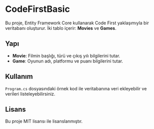 # CodeFirstBasic
Bu proje, Entity Framework Core kullanarak Code First yaklaşımıyla bir veritabanı oluşturur. İki tablo içerir: **Movies** ve **Games**.

## Yapı

- **Movie**: Filmin başlığı, türü ve çıkış yılı bilgilerini tutar.
- **Game**: Oyunun adı, platformu ve puanı bilgilerini tutar.


## Kullanım

`Program.cs` dosyasındaki örnek kod ile veritabanına veri ekleyebilir ve verileri listeleyebilirsiniz.

## Lisans

Bu proje MIT lisansı ile lisanslanmıştır.
